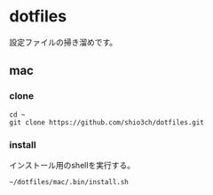# dotfiles

設定ファイルの掃き溜めです。


## mac

### clone

```shell
cd ~
git clone https://github.com/shio3ch/dotfiles.git
```

### install

インストール用のshellを実行する。

```shell
~/dotfiles/mac/.bin/install.sh
```
